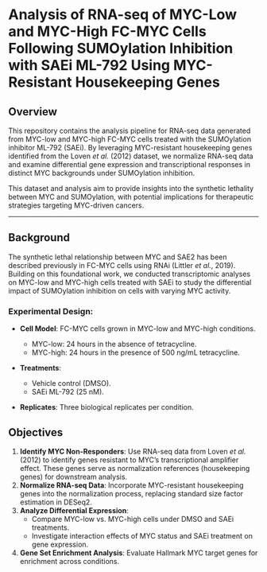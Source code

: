 # Analysis of RNA-seq of MYC-Low and MYC-High FC-MYC Cells Following SUMOylation Inhibition with SAEi ML-792 Using MYC-Resistant Housekeeping Genes

## Overview

This repository contains the analysis pipeline for RNA-seq data generated from MYC-low and MYC-high FC-MYC cells treated with the SUMOylation inhibitor ML-792 (SAEi). By leveraging MYC-resistant housekeeping genes identified from the Loven *et al.* (2012) dataset, we normalize RNA-seq data and examine differential gene expression and transcriptional responses in distinct MYC backgrounds under SUMOylation inhibition.

This dataset and analysis aim to provide insights into the synthetic lethality between MYC and SUMOylation, with potential implications for therapeutic strategies targeting MYC-driven cancers.

---

## Background

The synthetic lethal relationship between MYC and SAE2 has been described previously in FC-MYC cells using RNAi (Littler *et al.*, 2019). Building on this foundational work, we conducted transcriptomic analyses on MYC-low and MYC-high cells treated with SAEi to study the differential impact of SUMOylation inhibition on cells with varying MYC activity.

### Experimental Design:
- **Cell Model**: FC-MYC cells grown in MYC-low and MYC-high conditions.
  - MYC-low: 24 hours in the absence of tetracycline.
  - MYC-high: 24 hours in the presence of 500 ng/mL tetracycline.
    
- **Treatments**:
  - Vehicle control (DMSO).
  - SAEi ML-792 (25 nM).
    
- **Replicates**: Three biological replicates per condition.
  
## Objectives

1. **Identify MYC Non-Responders**: Use RNA-seq data from Loven *et al.* (2012) to identify genes resistant to MYC’s transcriptional amplifier effect. These genes serve as normalization references (housekeeping genes) for downstream analysis.
2. **Normalize RNA-seq Data**: Incorporate MYC-resistant housekeeping genes into the normalization process, replacing standard size factor estimation in DESeq2.
3. **Analyze Differential Expression**:
   - Compare MYC-low vs. MYC-high cells under DMSO and SAEi treatments.
   - Investigate interaction effects of MYC status and SAEi treatment on gene expression.
4. **Gene Set Enrichment Analysis**: Evaluate Hallmark MYC target genes for enrichment across conditions.
